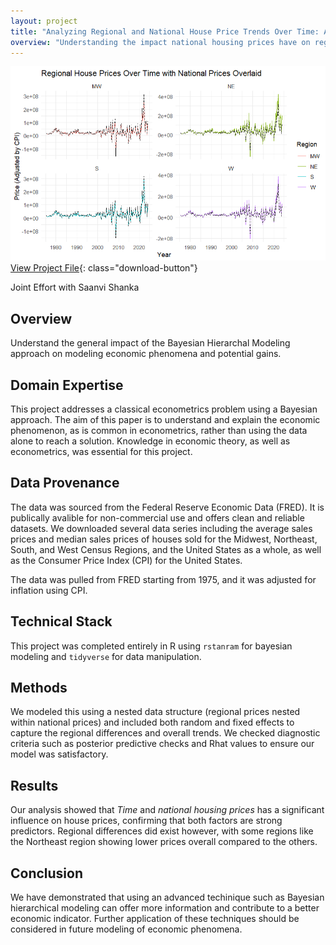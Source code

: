 ```yaml
---
layout: project
title: "Analyzing Regional and National House Price Trends Over Time: A Bayesian Hierarchical Modeling Approach"
overview: "Understanding the impact national housing prices have on regional housing prices by using a nested bayesian method as an economic indicator."
---
```

![Housing Prices](/assets/images/project/HousignOverlaid.png)
[View Project File](/assets/files/BayesHousingPrices.pdf){: class="download-button"}

<div class="dashed"></div>
Joint Effort with Saanvi Shanka


## Overview
Understand the general impact of the Bayesian Hierarchal Modeling approach on modeling economic phenomena and potential gains. 


## Domain Expertise
This project addresses a classical econometrics problem using a Bayesian approach. The aim of this paper is to understand and explain the economic phenomenon, as is common in econometrics, rather than using the data alone to reach a solution. Knowledge in economic theory, as well as econometrics, was essential for this project.


## Data Provenance
The data was sourced from the Federal Reserve Economic Data (FRED). It is publically avalible for non-commercial use and offers clean and reliable datasets. We downloaded several data series including the average sales prices and median sales prices of houses sold for the Midwest, Northeast, South, and West Census Regions, and the United States as a whole, as well as the Consumer Price Index (CPI) for the United States. 

The data was pulled from FRED starting from 1975, and it was adjusted for inflation using CPI.


## Technical Stack
This project was completed entirely in R using `rstanram` for bayesian modeling and `tidyverse` for data manipulation.


## Methods
We modeled this using a nested data structure (regional prices nested within national prices) and included both random and fixed effects to capture the regional differences and overall trends. We checked diagnostic criteria such as posterior predictive checks and Rhat values to ensure our model was satisfactory.


## Results
Our analysis showed that *Time* and *national housing prices* has a significant influence on house prices, confirming that both factors are strong predictors. Regional differences did exist however, with some regions like the Northeast region showing lower prices overall compared to the others.


## Conclusion
We have demonstrated that using an advanced techinique such as Bayesian hierarchical modeling can offer more information and contribute to a better economic indicator. Further application of these techniques should be considered in future modeling of economic phenomena.

